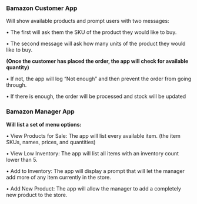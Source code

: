 ### **Bamazon Customer App** 

Will show available products and prompt users with two messages:

•	The first will ask them the SKU of the product they would like to buy.

•	The second message will ask how many units of the product they would like to buy.

**(Once the customer has placed the order, the app will check for available quantity)**

•	If not, the app will log “Not enough” and then prevent the order from going through.

•	If there is enough, the order will be processed and stock will be updated

### **Bamazon Manager App**

**Will list a set of menu options:**

•	View Products for Sale: The app will list every available item. (the item SKUs, names, prices, and quantities)

•	View Low Inventory: The app will list all items with an inventory count lower than 5.

•	Add to Inventory: The app will display a prompt that will let the manager add more of any item currently in the store.

•	Add New Product: The app will allow the manager to add a completely new product to the store.


